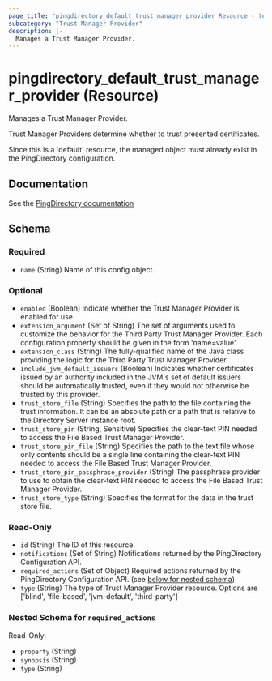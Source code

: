 ```yaml
---
page_title: "pingdirectory_default_trust_manager_provider Resource - terraform-provider-pingdirectory"
subcategory: "Trust Manager Provider"
description: |-
  Manages a Trust Manager Provider.
---
```


# pingdirectory_default_trust_manager_provider (Resource)

Manages a Trust Manager Provider.

Trust Manager Providers determine whether to trust presented certificates.

Since this is a 'default' resource, the managed object must already exist in the PingDirectory configuration.



## Documentation
See the [PingDirectory documentation](https://docs.pingidentity.com/r/en-us/pingdirectory-93/pd_ds_config_key_trust_mgr_providers)

<!-- schema generated by tfplugindocs -->
## Schema

### Required

- `name` (String) Name of this config object.

### Optional

- `enabled` (Boolean) Indicate whether the Trust Manager Provider is enabled for use.
- `extension_argument` (Set of String) The set of arguments used to customize the behavior for the Third Party Trust Manager Provider. Each configuration property should be given in the form 'name=value'.
- `extension_class` (String) The fully-qualified name of the Java class providing the logic for the Third Party Trust Manager Provider.
- `include_jvm_default_issuers` (Boolean) Indicates whether certificates issued by an authority included in the JVM's set of default issuers should be automatically trusted, even if they would not otherwise be trusted by this provider.
- `trust_store_file` (String) Specifies the path to the file containing the trust information. It can be an absolute path or a path that is relative to the Directory Server instance root.
- `trust_store_pin` (String, Sensitive) Specifies the clear-text PIN needed to access the File Based Trust Manager Provider.
- `trust_store_pin_file` (String) Specifies the path to the text file whose only contents should be a single line containing the clear-text PIN needed to access the File Based Trust Manager Provider.
- `trust_store_pin_passphrase_provider` (String) The passphrase provider to use to obtain the clear-text PIN needed to access the File Based Trust Manager Provider.
- `trust_store_type` (String) Specifies the format for the data in the trust store file.

### Read-Only

- `id` (String) The ID of this resource.
- `notifications` (Set of String) Notifications returned by the PingDirectory Configuration API.
- `required_actions` (Set of Object) Required actions returned by the PingDirectory Configuration API. (see [below for nested schema](#nestedatt--required_actions))
- `type` (String) The type of Trust Manager Provider resource. Options are ['blind', 'file-based', 'jvm-default', 'third-party']

<a id="nestedatt--required_actions"></a>
### Nested Schema for `required_actions`

Read-Only:

- `property` (String)
- `synopsis` (String)
- `type` (String)



